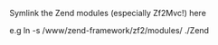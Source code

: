 Symlink the Zend modules (especially Zf2Mvc!) here

e.g ln -s /www/zend-framework/zf2/modules/ ./Zend
